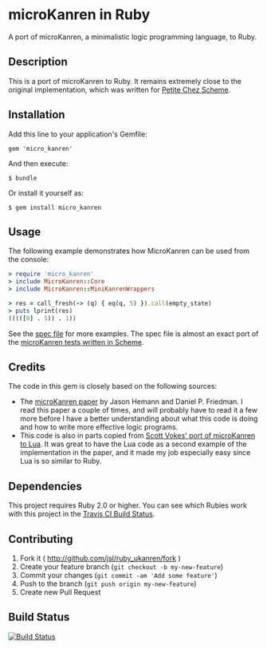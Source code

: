 # microKanren in Ruby

A port of microKanren, a minimalistic logic programming language, to Ruby.

## Description

This is a port of microKanren to Ruby. It remains extremely close to the
original implementation, which was written for [
Petite Chez Scheme](http://www.scheme.com/petitechezscheme.html).

## Installation

Add this line to your application's Gemfile:

    gem 'micro_kanren'

And then execute:

    $ bundle

Or install it yourself as:

    $ gem install micro_kanren

## Usage

The following example demonstrates how MicroKanren can be used from the console:

```ruby
> require 'micro_kanren'
> include MicroKanren::Core
> include MicroKanren::MiniKanrenWrappers

> res = call_fresh(-> (q) { eq(q, 5) }).call(empty_state)
> puts lprint(res)
(((([0] . 5)) . 1))
```

See the
[spec file](https://github.com/jsl/ruby_ukanren/blob/master/spec/micro_kanren/core_spec.rb)
for more examples. The spec file is almost an exact port of the [microKanren tests
written in Scheme](https://github.com/jasonhemann/microKanren/blob/master/microKanren-test.scm).

## Credits

The code in this gem is closely based on the following sources:

* The [microKanren paper](http://webyrd.net/scheme-2013/papers/HemannMuKanren2013.pdf)
  by Jason Hemann and Daniel P. Friedman. I read this paper a couple of times, and
  will probably have to read it a few more before I have a better understanding
  about what this code is doing and how to write more effective logic programs.
* This code is also in parts copied from
  [Scott Vokes' port of microKanren to Lua](https://github.com/silentbicycle/lua-ukanren).
  It was great to have the Lua code as a second example of the implementation in
  the paper, and it made my job especially easy since Lua is so similar to Ruby.

## Dependencies

This project requires Ruby 2.0 or higher. You can see which Rubies work with
this project in the [Travis CI Build Status](https://travis-ci.org/jsl/ruby_ukanren).

## Contributing

1. Fork it ( http://github.com/jsl/ruby_ukanren/fork )
2. Create your feature branch (`git checkout -b my-new-feature`)
3. Commit your changes (`git commit -am 'Add some feature'`)
4. Push to the branch (`git push origin my-new-feature`)
5. Create new Pull Request

## Build Status

[![Build Status](https://travis-ci.org/jsl/ruby_ukanren.png)](https://travis-ci.org/jsl/ruby_ukanren)
